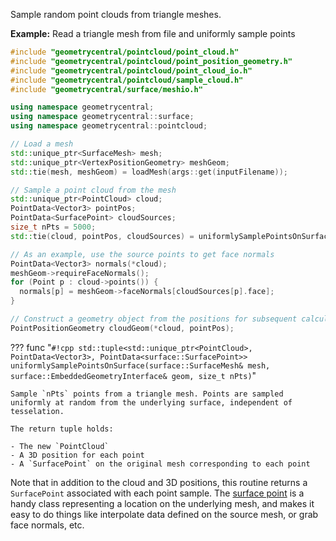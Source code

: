 Sample random point clouds from triangle meshes.

**Example:** Read a triangle mesh from file and uniformly sample points
```cpp
#include "geometrycentral/pointcloud/point_cloud.h"
#include "geometrycentral/pointcloud/point_position_geometry.h"
#include "geometrycentral/pointcloud/point_cloud_io.h"
#include "geometrycentral/pointcloud/sample_cloud.h"
#include "geometrycentral/surface/meshio.h"

using namespace geometrycentral;
using namespace geometrycentral::surface;
using namespace geometrycentral::pointcloud;

// Load a mesh
std::unique_ptr<SurfaceMesh> mesh;
std::unique_ptr<VertexPositionGeometry> meshGeom;
std::tie(mesh, meshGeom) = loadMesh(args::get(inputFilename));

// Sample a point cloud from the mesh
std::unique_ptr<PointCloud> cloud;
PointData<Vector3> pointPos;
PointData<SurfacePoint> cloudSources;
size_t nPts = 5000;
std::tie(cloud, pointPos, cloudSources) = uniformlySamplePointsOnSurface(*mesh, *meshGeom, nPts);

// As an example, use the source points to get face normals
PointData<Vector3> normals(*cloud);
meshGeom->requireFaceNormals();
for (Point p : cloud->points()) {
  normals[p] = meshGeom->faceNormals[cloudSources[p].face];
}

// Construct a geometry object from the positions for subsequent calculations
PointPositionGeometry cloudGeom(*cloud, pointPos);
```

??? func "`#!cpp std::tuple<std::unique_ptr<PointCloud>, PointData<Vector3>, PointData<surface::SurfacePoint>> uniformlySamplePointsOnSurface(surface::SurfaceMesh& mesh, surface::EmbeddedGeometryInterface& geom, size_t nPts)`"
   
    Sample `nPts` points from a triangle mesh. Points are sampled uniformly at random from the underlying surface, independent of tesselation.

    The return tuple holds:

    - The new `PointCloud`
    - A 3D position for each point
    - A `SurfacePoint` on the original mesh corresponding to each point


Note that in addition to the cloud and 3D positions, this routine returns a `SurfacePoint` associated with each point sample. The [surface point](/surface/utilities/surface_point/) is a handy class representing a location on the underlying mesh, and makes it easy to do things like interpolate data defined on the source mesh, or grab face normals, etc.

